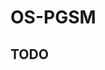 # OS-PGSM

## TODO
<!-- 
Code accompanying the ECML2021 publication *Explainable Online Deep Neural Network Selection using Adaptive Saliency Maps for Time Series Forecasting*.
To replicate the experiments presented in the publication, please check out the `ecml2021` branch at `https://github.com/MatthiasJakobs/os-pgsm/tree/ecml2021`.

## Datasets
You have to download the M4 dataset manually and specify its path in `code/experiments.py` under `m4_data_path`. All other datasets should download automatically.

## Install requirements

Tested with `python==3.7`.

`pip install git+https://github.com/MatthiasJakobs/tsx.git@ecml2021`

`pip install torch==1.7 tslearn tqdm matplotlib sklearn fastdtw numpy pandas`

## How to use the code
- `code/experiments.py` contains the used single models and datasets, as well as global parameters.
- `code/train_models.py` trains the single models
    - The status of which models have already been trained can be monitored using `check_train_complete.py`
    - Example: `python code/train_models.py --dataset AbnormalHeartbeat --lag 10 --model rnn_a`
    - To train the `M4` datasets, use `--dataset M4`
- `code/run_prediction.py` runs **PGSM** using the single models on all datasets
    - The results of `code/run_prediction.py` are stored in `results/`
    - The status of which results have already been created can be monitored using `check_pred_complete.py`
    - Examples: 

        `python code/run_prediction.py --lag 10`

        `python code/run_prediction.py --dataset m4_daily --lag 5`
- `code/measure_runtime.py` creates the runtime experiment and prints the results to the terminal.
- To generate all plots used in the paper, run `code/explain.py` after all experiments are finished.

-->